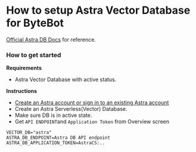 # How to setup Astra Vector Database for ByteBot

[Official Astra DB Docs](https://docs.datastax.com/en/astra/astra-db-vector/get-started/quickstart.html) for reference.

### How to get started

**Requirements**

- Astra Vector Database with active status.

**Instructions**

- [Create an Astra account or sign in to an existing Astra account](https://astra.datastax.com)
- Create an Astra Serverless(Vector) Database.
- Make sure DB is in active state.
- Get `API ENDPOINT`and `Application Token` from Overview screen

```
VECTOR_DB="astra"
ASTRA_DB_ENDPOINT=Astra DB API endpoint
ASTRA_DB_APPLICATION_TOKEN=AstraCS:..
```
